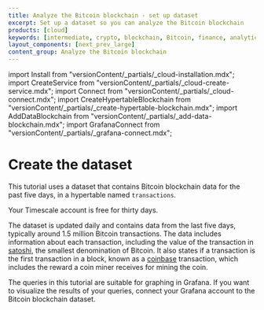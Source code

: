```yaml
---
title: Analyze the Bitcoin blockchain - set up dataset
excerpt: Set up a dataset so you can analyze the Bitcoin blockchain
products: [cloud]
keywords: [intermediate, crypto, blockchain, Bitcoin, finance, analytics]
layout_components: [next_prev_large]
content_group: Analyze the Bitcoin blockchain
---
```


import Install from "versionContent/_partials/_cloud-installation.mdx";
import CreateService from "versionContent/_partials/_cloud-create-service.mdx";
import Connect from "versionContent/_partials/_cloud-connect.mdx";
import CreateHypertableBlockchain from "versionContent/_partials/_create-hypertable-blockchain.mdx";
import AddDataBlockchain from "versionContent/_partials/_add-data-blockchain.mdx";
import GrafanaConnect from "versionContent/_partials/_grafana-connect.mdx";

# Create the dataset

This tutorial uses a dataset that contains Bitcoin blockchain data for
the past five days, in a hypertable named `transactions`.

<Collapsible heading="Sign up for Timescale">

Your Timescale account is free for thirty days.

<Install />

</Collapsible>

<Collapsible heading="Create a service">

<CreateService demoData={false} />

</Collapsible>

<Collapsible heading="Connect to your service">

<Connect />

</Collapsible>

<Collapsible heading="The dataset">

The dataset is updated daily and contains data from the last five days,
typically around 1.5 million Bitcoin transactions. The data includes information
about each transaction, including the value of the transaction in
[satoshi][satoshi-def], the smallest denomination of Bitcoin. It also states if
a transaction is the first transaction in a block, known as a
[coinbase][coinbase-def] transaction, which includes the reward a coin miner
receives for mining the coin.

<CreateHypertableBlockchain />

<AddDataBlockchain />

</Collapsible>

<Collapsible heading="Connect to Grafana">

The queries in this tutorial are suitable for graphing in Grafana. If you want
to visualize the results of your queries, connect your Grafana account to the
Bitcoin blockchain dataset.

<GrafanaConnect />

</Collapsible>

[satoshi-def]: https://www.pcmag.com/encyclopedia/term/satoshi
[coinbase-def]: https://www.pcmag.com/encyclopedia/term/coinbase-transaction
